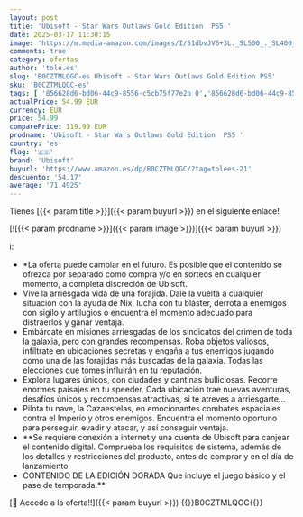 ```yaml
---
layout: post
title: 'Ubisoft - Star Wars Outlaws Gold Edition  PS5 '
date: 2025-03-17 11:30:15
image: 'https://m.media-amazon.com/images/I/51dbvJV6+3L._SL500_._SL400_.jpg'
comments: true
category: ofertas
author: 'tole.es'
slug: 'B0CZTMLQGC-es Ubisoft - Star Wars Outlaws Gold Edition PS5'
sku: 'B0CZTMLQGC-es'
tags: [ '856628d6-bd06-44c9-8556-c5cb75f77e2b_0','856628d6-bd06-44c9-8556-c5cb75f77e2b_2201','856628d6-bd06-44c9-8556-c5cb75f77e2b_3601','856628d6-bd06-44c9-8556-c5cb75f77e2b_401','Arborist Merchandising Root','Hardware y juegos para PlayStation 5','Juegos para PlayStation 5','Preventa de Videojuegos','Self Service','Special Features Stores','Tienda de consolas y videojuegos infantiles','Videojuegos','Videojuegos más esperados','ps5','ubisoft','🇪🇸', ]
actualPrice: 54.99 EUR
currency: EUR
price: 54.99
comparePrice: 119.99 EUR
prodname: 'Ubisoft - Star Wars Outlaws Gold Edition  PS5 '
country: 'es'
flag: '🇪🇸'
brand: 'Ubisoft'
buyurl: 'https://www.amazon.es/dp/B0CZTMLQGC/?tag=tolees-21'
descuento: '54.17'
average: '71.4925'
---
```


Tienes [{{< param title >}}]({{< param buyurl >}}) en el siguiente enlace!

[![{{< param prodname >}}]({{< param image >}})]({{< param buyurl >}})

ℹ️:

- *La oferta puede cambiar en el futuro. Es posible que el contenido se ofrezca por separado como compra y/o en sorteos en cualquier momento, a completa discreción de Ubisoft.
- Vive la arriesgada vida de una forajida. Dale la vuelta a cualquier situación con la ayuda de Nix, lucha con tu bláster, derrota a enemigos con sigilo y artilugios o encuentra el momento adecuado para distraerlos y ganar ventaja.
- Embárcate en misiones arriesgadas de los sindicatos del crimen de toda la galaxia, pero con grandes recompensas. Roba objetos valiosos, infíltrate en ubicaciones secretas y engaña a tus enemigos jugando como una de las forajidas más buscadas de la galaxia. Todas las elecciones que tomes influirán en tu reputación.
- Explora lugares únicos, con ciudades y cantinas bulliciosas. Recorre enormes paisajes en tu speeder. Cada ubicación trae nuevas aventuras, desafíos únicos y recompensas atractivas, si te atreves a arriesgarte…
- Pilota tu nave, la Cazaestelas, en emocionantes combates espaciales contra el Imperio y otros enemigos. Encuentra el momento oportuno para perseguir, evadir y atacar, y así conseguir ventaja.
- **Se requiere conexión a internet y una cuenta de Ubisoft para canjear el contenido digital. Comprueba los requisitos de sistema, además de los detalles y restricciones del producto, antes de comprar y en el día de lanzamiento.
- CONTENIDO DE LA EDICIÓN DORADA Que incluye el juego básico y el pase de temporada.**

[🛒 Accede a la oferta!!]({{< param buyurl >}})
{{<world>}}B0CZTMLQGC{{</world>}}
